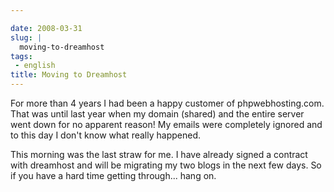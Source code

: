 ```yaml
---

date: 2008-03-31
slug: |
  moving-to-dreamhost
tags:
 - english
title: Moving to Dreamhost
---
```


For more than 4 years I had been a happy customer of phpwebhosting.com.
That was until last year when my domain (shared) and the entire server
went down for no apparent reason! My emails were completely ignored and
to this day I don't know what really happened.

This morning was the last straw for me. I have already signed a contract
with dreamhost and will be migrating my two blogs in the next few days.
So if you have a hard time getting through... hang on.
